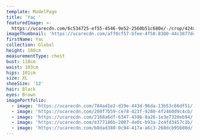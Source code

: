 ```yaml
---
template: ModelPage
title: 'Yac '
featuredImage: >-
  https://ucarecdn.com/6c534725-ef55-4546-9e52-2560b51c680e/-/crop/424x281/0,0/-/preview/
imageThumbnail: 'https://ucarecdn.com/aff0cf57-bfee-4f58-8300-44c3877dc833/'
firstName: Yac
collection: Global
height: 180cm
measurementType: chest
bust: 118cm
waist: 103cm
hips: 101cm
size: XL
shoeSize: '12'
hair: Black
eyes: Brown
imagePortfolio:
  - image: 'https://ucarecdn.com/784ad1e2-d19e-443d-96da-13b53c66df51/'
  - image: 'https://ucarecdn.com/200f7b59-ce78-423f-9280-4f2460d9c4cb/'
  - image: 'https://ucarecdn.com/2168a6df-6347-4596-8a26-1e3e7320eb94/'
  - image: 'https://ucarecdn.com/e377186b-2007-4e0c-b93a-2c4fd3457c1b/'
  - image: 'https://ucarecdn.com/b8dad380-0c94-417a-a6c3-268dcb95608d/'
---
```


